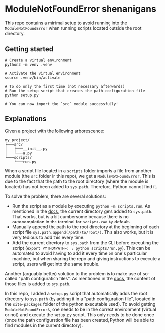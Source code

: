 # ModuleNotFoundError shenanigans

This repo contains a minimal setup to avoid running into the `ModuleNotFoundError` when running scripts located 
outside the root directory.

## Getting started

```shell
# Create a virtual environment
python3 -m venv .venv

# Activate the virtual environment
source .venv/bin/activate

# To do only the first time (not necessary afterwards)
# Run the setup script that creates the path configuration file
python setup.py

# You can now import the `src` module successfully!
```


## Explanations

Given a project with the following arborescence:
```
my_project/
├───src/
│   ├───__init__.py
│   └───a.py
└───scripts/
    └───run.py
```

When a script file located in a `scripts` folder imports a file from another module (the `src` folder in this repo), we 
get a `ModuleNotFoundError`.
This is due to the fact that the path to the root directory (where the module is located) has not been added to 
`sys.path`.
Therefore, Python cannot find it.

To solve the problem, there are several solutions:

- Run the script as a module by executing `python -m scripts.run`. As mentioned in
  the [docs](https://docs.python.org/3/using/cmdline.html#cmdoption-m), the current directory gets added to
  `sys.path`. That works, but is a bit cumbersome because there is no autocompletion in the terminal
  for `scripts.run` by default.
- Manually append the path to the root directory at the beginning of each script file `sys.path.append(/path/to/root/)`.
  This also works, but it is very tedious to add this every time.
- Add the current directory to `sys.path` from the CLI before executing the script 
  (`export PYTHONPATH=: ; python scripts/run.py`). This can be automated to avoid having to add it every time on
  one's particular machine, but when sharing the repo and giving instructions to execute a script, users will get into
  the same trouble.

Another (arguably better) solution to the problem is to make use of so-called "path configuration files".
As mentioned in the [docs](https://docs.python.org/3/library/site.html), the content of those files is added
to `sys.path`.

In this repo, I added a `setup.py` script that automatically adds the root directory to `sys.path` (by adding it in a 
"path configuration file", located in the `site-packages` folder of the python executable used).
To avoid getting `ModuleNotFoundError`s, one needs to be in the correct environment (virtual or not) and execute the 
`setup.py` script.
This only needs to be done once (once the path configuration file has been created, Python will be able to find modules 
in the current directory).



